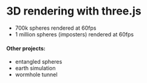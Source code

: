 # 3D rendering with three.js

- 700k spheres rendered at 60fps <!-- On macbook m1 -->
- 1 million spheres (imposters) rendered at 60fps

#### Other projects:

- entangled spheres
- earth simulation
- wormhole tunnel
